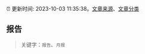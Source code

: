 :alarm_clock: 更新时间: 2023-10-03 11:35:38。[文章来源](/README.md)、[文章分类](/TAGS.md)

## 报告


> 关键字：`报告`、`月报`



